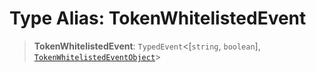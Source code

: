 # Type Alias: TokenWhitelistedEvent

> **TokenWhitelistedEvent**: `TypedEvent`\<\[`string`, `boolean`\], [`TokenWhitelistedEventObject`](../interfaces/TokenWhitelistedEventObject.md)\>
